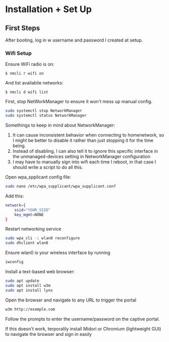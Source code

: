 # Installation + Set Up

## First Steps

After booting, log in w username and password I created at setup.

### Wifi Setup

Ensure WiFi radio is on:
``` linux
$ nmcli r wifi on
```
And list availabile networks:
``` linux
$ nmcli d wifi list
```

First, stop NetWorkManager to ensure it won't mess up manual config.
``` bash
sudo systemctl stop NetworkManager
sudo systemctl status NetworkManager
```
Somethings to keep in mind about NetworkManager:
1. It can cause inconsistent behavior when connecting to homenetwork, so I might be better to disable it rather than just stopping it for the time being.
2. Instead of disabling, I can also tell it to ignore this specific interface in the unmanaged-devices setting in NetworkManager configuration
3. I may have to manually sign into wifi each time I reboot, in that case I should write a script to do all this.

Open wpa_spplicant config file:
``` bash
sudo nano /etc/wpa_supplicant/wpa_supplicant.conf
```
Add this:
``` bash
network={
    ssid="YOUR_SSID"
    key_mgmt=NONE
}
```

Restart networking service
``` bash
sudo wpa_cli -i wlan0 reconfigure
sudo dhclient wlan0
```
Ensure wlan0 is your wireless interface by running
``` bash
iwconfig
```

Install a text-based web browser:
``` bash
sudo apt update
sudo apt install w3m
sudo apt install lynx
```

Open the browser and navigate to any URL to trigger the portal
``` bash
w3m http://example.com
```
Follow the prompts to enter the username/password on the captive portal.

If this doesn't work, terporalily install Midori or Chromium (lightweight GUI) to navigate the browser and sign in easily

``` linux

```

``` linux

```